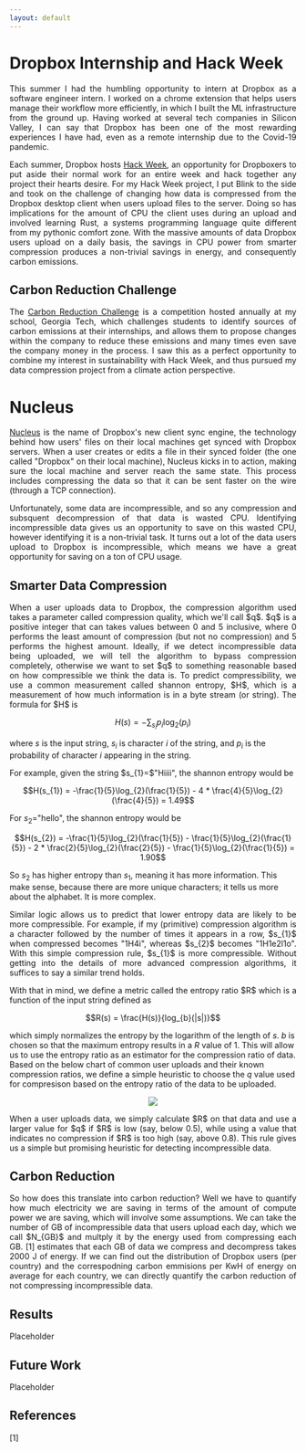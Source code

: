 ```yaml
---
layout: default
---
```


# Dropbox Internship and Hack Week

<p align="justify">
This summer I had the humbling opportunity to intern at Dropbox as a software engineer intern. I worked on a chrome extension that helps users manage their workflow more efficiently, in which I built the ML infrastructure from the ground up. Having worked at several tech companies in Silicon Valley, I can say that Dropbox has been one of the most rewarding experiences I have had, even as a remote internship due to the Covid-19 pandemic.
</p>

<p align="justify">
Each summer, Dropbox hosts <a href="https://blog.dropbox.com/topics/inside-dbx/be-a-force-for-change--hack-week-2019" target="_blank">Hack Week</a>, an opportunity for Dropboxers to put aside their normal work for an entire week and hack together any project their hearts desire. For my Hack Week project, I put Blink to the side and took on the challenge of changing how data is compressed from the Dropbox desktop client when users upload files to the server. Doing so has implications for the amount of CPU the client uses during an upload and involved learning Rust, a systems programming language quite different from my pythonic comfort zone. With the massive amounts of data Dropbox users upload on a daily basis, the savings in CPU power from smarter compression produces a non-trivial savings in energy, and consequently carbon emissions.
</p>


## Carbon Reduction Challenge

<p align="justify">
The <a href="https://www.carbonreductionchallenge.org/" target="_blank">Carbon Reduction Challenge</a> is a competition hosted annually at my school, Georgia Tech, which challenges students to identify sources of carbon emissions at their internships, and allows them to propose changes within the company to reduce these emissions and many times even save the company money in the process. I saw this as a perfect opportunity to combine my interest in sustainability with Hack Week, and thus pursued my data compression project from a climate action perspective.
</p>


# Nucleus

<p align="justify">
<a href="https://dropbox.tech/infrastructure/rewriting-the-heart-of-our-sync-engine" target="_blank">Nucleus</a> is the name of Dropbox's new client sync engine, the technology behind how users' files on their local machines get synced with Dropbox servers. When a user creates or edits a file in their synced folder (the one called "Dropbox" on their local machine), Nucleus kicks in to action, making sure the local machine and server reach the same state. This process includes compressing the data so that it can be sent faster on the wire (through a TCP connection).
</p>

<p align="justify">
Unfortunately, some data are incompressible, and so any compression and subsquent decompression of that data is wasted CPU. Identifying incompressible data gives us an opportunity to save on this wasted CPU, however identifying it is a non-trivial task. It turns out a lot of the data users upload to Dropbox is incompressible, which means we have a great opportunity for saving on a ton of CPU usage.
</p>

## Smarter Data Compression

<p align="justify">
When a user uploads data to Dropbox, the compression algorithm used takes a parameter called compression quality, which we'll call $q$. $q$ is a positive integer that can takes values between 0 and 5 inclusive, where 0 performs the least amount of compression (but not no compression) and 5 performs the highest amount. Ideally, if we detect incompressible data being uploaded, we will tell the algorithm to bypass compression completely, otherwise we want to set $q$ to something reasonable based on how compressible we think the data is. To predict compressibility, we use a common measurement called shannon entropy, $H$, which is a measurement of how much information is in a byte stream (or string). The formula for $H$ is

$$H(s) = -\sum_{s_{i}} p_{i}\log_{2}(p_{i})$$

where $s$ is the input string, $s_{i}$ is character $i$ of the string, and $p_{i}$ is the probability of character $i$ appearing in the string.
</p>

<p align="justify">
For example, given the string $s_{1}=$"Hiiii", the shannon entropy would be

$$H(s_{1}) = -\frac{1}{5}\log_{2}(\frac{1}{5}) - 4 * \frac{4}{5}\log_{2}(\frac{4}{5}) = 1.49$$

For $s_{2}=$"hello", the shannon entropy would be

$$H(s_{2}) = -\frac{1}{5}\log_{2}(\frac{1}{5}) - \frac{1}{5}\log_{2}(\frac{1}{5}) - 2 * \frac{2}{5}\log_{2}(\frac{2}{5}) - \frac{1}{5}\log_{2}(\frac{1}{5}) = 1.90$$

So $s_{2}$ has higher entropy than $s_{1}$, meaning it has more information. This make sense, because there are more unique characters; it tells us more about the alphabet. It is more complex.
</p>

<p align="justify">
Similar logic allows us to predict that lower entropy data are likely to be more compressible. For example, if my (primitive) compression algorithm is a character followed by the number of times it appears in a row, $s_{1}$ when compressed becomes "1H4i", whereas $s_{2}$ becomes "1H1e2l1o". With this simple compression rule, $s_{1}$ is more compressible. Without getting into the details of more advanced compression algorithms, it suffices to say a similar trend holds.
</p>

<p align="justify">
With that in mind, we define a metric called the entropy ratio $R$ which is a function of the input string defined as

$$R(s) = \frac{H(s)}{log_{b}(|s|)}$$

which simply normalizes the entropy by the logarithm of the length of $s$. $b$ is chosen so that the maximum entropy results in a $R$ value of 1. This will allow us to use the entropy ratio as an estimator for the compression ratio of data. Based on the below chart of common user uploads and their known compression ratios, we define a simple heuristic to choose the $q$ value used for compresison based on the entropy ratio of the data to be uploaded.
</p>

<center>
  <div class="col-lg-8 col-md-8 col-sm-12 col-xs-12">
    <img class="rounded mx-auto d-block" src="{{ site.baseurl }}/assets/img/compression-ratio.png">
  </div>
</center>

<p align="justify">
When a user uploads data, we simply calculate $R$ on that data and use a larger value for $q$ if $R$ is low (say, below 0.5), while using a value that indicates no compression if $R$ is too high (say, above 0.8). This rule gives us a simple but promising heuristic for detecting incompressible data.
</p>

## Carbon Reduction

<p align="justify">
So how does this translate into carbon reduction? Well we have to quantify how much electricity we are saving in terms of the amount of compute power we are saving, which will involve some assumptions. We can take the number of GB of incompressible data that users upload each day, which we call $N_{GB}$ and multply it by the energy used from compressing each GB. [1] estimates that each GB of data we compress and decompress takes 2000 J of energy. If we can find out the distribution of Dropbox users (per country) and the correspodning carbon emmisions per KwH of energy on average for each country, we can directly quantify the carbon reduction of not compressing incompressible data.
</p>

## Results

<p align="justify">
Placeholder
</p>

## Future Work

<p align="justify">
Placeholder
</p>

## References

[1]

